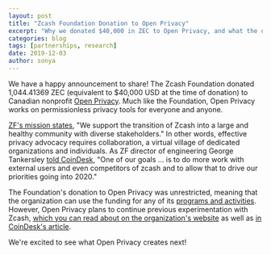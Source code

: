 ```yaml
---
layout: post
title: "Zcash Foundation Donation to Open Privacy"
excerpt: "Why we donated $40,000 in ZEC to Open Privacy, and what the organization plans to do with new funding."
categories: blog
tags: [partnerships, research]
date: 2019-12-03
author: sonya
---
```


We have a happy announcement to share! The Zcash Foundation donated 1,044.41369 ZEC (equivalent to $40,000 USD at the time of donation) to Canadian nonprofit [Open Privacy](https://openprivacy.ca/). Much like the Foundation, Open Privacy works on permissionless privacy tools for everyone and anyone.

[ZF's mission states](https://www.zfnd.org/about/#mission), "We support the transition of Zcash into a large and healthy community with diverse stakeholders." In other words, effective privacy advocacy requires collaboration, a virtual village of dedicated organizations and individuals. As ZF director of engineering George Tankersley [told CoinDesk](https://www.coindesk.com/zcash-foundation-funds-app-mixing-private-messaging-and-payments), "One of our goals … is to do more work with external users and even competitors of zcash and to allow that to drive our priorities going into 2020."

The Foundation's donation to Open Privacy was unrestricted, meaning that the organization can use the funding for any of its [programs and activities](https://openprivacy.ca/work/). However, Open Privacy plans to continue previous experimentation with Zcash, [which you can read about on the organization's website](https://openprivacy.ca/blog/2019/12/03/Incentivizing-Trustlessness-ZcashFoundation-Donation/) as well as [in CoinDesk's article](https://www.coindesk.com/zcash-foundation-funds-app-mixing-private-messaging-and-payments).

We're excited to see what Open Privacy creates next!
